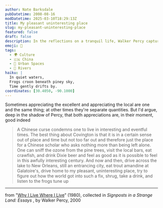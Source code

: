 ```yaml
---
author: Nate Barksdale
pubDatetime: 2008-08-16
modDatetime: 2025-03-10T18:29:13Z
title: My pleasant uninteresting place
slug: my-pleasant-uninteresting-place
featured: false
draft: false
description: In the reflections on a tranquil life, Walker Percy captures the essence of his surroundings in Covington.
emoji: 🌲
tags:
  - 🌍 Culture
  - 🇨🇳 China
  - 🌆 Urban Spaces
  - 🌊 Rivers
haiku: |
  In quiet waters,  
  Frogs croon beneath piney sky,  
  Time gently drifts by.
coordinates: [30.4050, -90.1000]
---
```


Sometimes appreciating the excellent and appreciating the local are one and the same thing; at other times they're separate quantities. But I'd argue, deep in the shadow of Percy, that both appreciations are, in their moment, good indeed

> A Chinese curse condemns one to live in interesting and eventful times. The best thing about Covington is that it is in a certain sense out of place and time but not too far out and therefore just the place for a Chinese scholar who asks nothing more than being left alone. One can sniff the ozone from the pine trees, visit the local bars, eat crawfish, and drink Dixie beer and feel as good as it is possible to feel in this awfully interesting century. And now and then, drive across the lake to New Orleans, still an entrancing city, eat trout amandine at Galatoire's, drive home to my pleasant, uninteresting place, try to figure out how the world got into such a fix, shrug, take a drink, and listen to the frogs tune up

---

from "[Why I Live Where I Live](http://books.google.com/books?id=EEzOeBHWnoIC&pg=PA9&dq;=)" (1980), collected in _Signposts in a Strange Land: Essays_ , by Walker Percy, 2000
